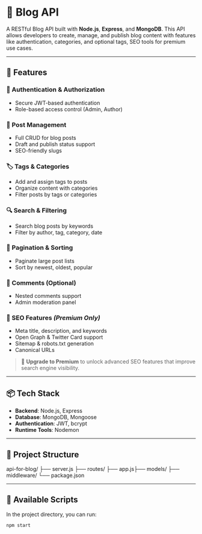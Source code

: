 # 📝 Blog API

A RESTful Blog API built with **Node.js**, **Express**, and **MongoDB**. This API allows developers to create, manage, and publish blog content with features like authentication, categories, and optional tags, SEO tools for premium use cases.

---

## 🚀 Features

### 🔐 Authentication & Authorization
- Secure JWT-based authentication
- Role-based access control (Admin, Author)

### 📝 Post Management
- Full CRUD for blog posts
- Draft and publish status support
- SEO-friendly slugs

### 🏷️ Tags & Categories
- Add and assign tags to posts
- Organize content with categories
- Filter posts by tags or categories

### 🔍 Search & Filtering
- Search blog posts by keywords
- Filter by author, tag, category, date

### 📅 Pagination & Sorting
- Paginate large post lists
- Sort by newest, oldest, popular

### 💬 Comments (Optional)
- Nested comments support
- Admin moderation panel

### 🌟 SEO Features *(Premium Only)*
- Meta title, description, and keywords
- Open Graph & Twitter Card support
- Sitemap & robots.txt generation
- Canonical URLs

> 🔐 **Upgrade to Premium** to unlock advanced SEO features that improve search engine visibility.

---

## 📦 Tech Stack

- **Backend**: Node.js, Express
- **Database**: MongoDB, Mongoose
- **Authentication**: JWT, bcrypt
- **Runtime Tools**: Nodemon

---

## 📂 Project Structure
api-for-blog/ ├── server.js ├── routes/ ├── app.js├── models/ ├── middleware/ └── package.json

---

## 📌 Available Scripts
In the project directory, you can run:

```bash
npm start
